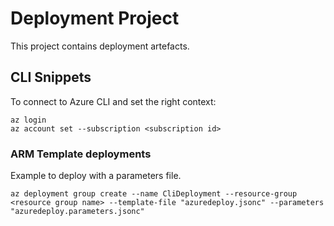 # Deployment Project

This project contains deployment artefacts.

## CLI Snippets

To connect to Azure CLI and set the right context:

``` shell
az login
az account set --subscription <subscription id>
```

### ARM Template deployments

Example to deploy with a parameters file.

``` shell
az deployment group create --name CliDeployment --resource-group <resource group name> --template-file "azuredeploy.jsonc" --parameters "azuredeploy.parameters.jsonc"
```
